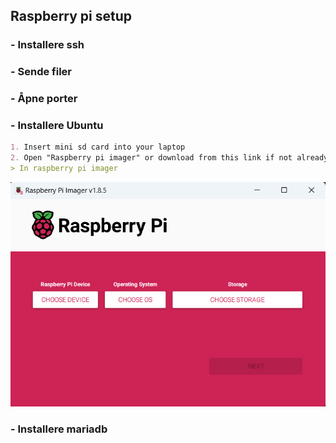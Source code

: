 ## Raspberry pi setup

### - Installere ssh


### - Sende filer


### - Åpne porter


### - Installere Ubuntu


``` md
1. Insert mini sd card into your laptop
2. Open "Raspberry pi imager" or download from this link if not already installed: https://www.raspberrypi.com/software/
> In raspberry pi imager
```
![alt text](https://github.com/PolishCowPog/Coop_repo/blob/main/Raspberry_pi_imager.png)




### - Installere mariadb
